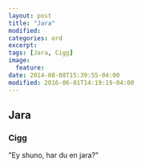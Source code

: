 ```yaml
---
layout: post
title: "Jara"
modified:
categories: ord
excerpt:
tags: [Jara, Cigg]
image:
  feature:
date: 2014-08-08T15:39:55-04:00
modified: 2016-06-01T14:19:19-04:00
---
```


## Jara

### Cigg

"Ey shuno, har du en jara?"
